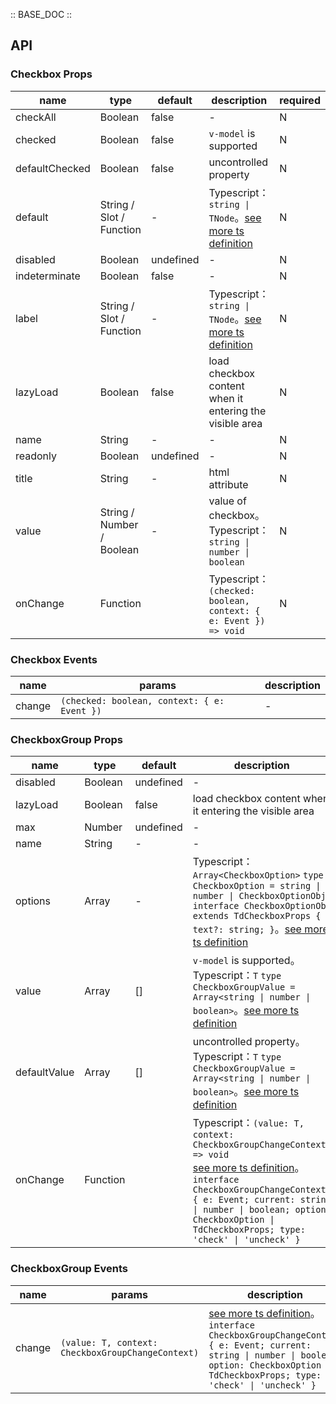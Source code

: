 :: BASE_DOC ::

## API

### Checkbox Props

name | type | default | description | required
-- | -- | -- | -- | --
checkAll | Boolean | false | \- | N
checked | Boolean | false | `v-model` is supported | N
defaultChecked | Boolean | false | uncontrolled property | N
default | String / Slot / Function | - | Typescript：`string \| TNode`。[see more ts definition](https://github.com/Tencent/tdesign-vue/blob/develop/src/common.ts) | N
disabled | Boolean | undefined | \- | N
indeterminate | Boolean | false | \- | N
label | String / Slot / Function | - | Typescript：`string \| TNode`。[see more ts definition](https://github.com/Tencent/tdesign-vue/blob/develop/src/common.ts) | N
lazyLoad | Boolean | false | load checkbox content when it entering the visible area | N
name | String | - | \- | N
readonly | Boolean | undefined | \- | N
title | String | - | html attribute | N
value | String / Number / Boolean | - | value of checkbox。Typescript：`string \| number \| boolean` | N
onChange | Function |  | Typescript：`(checked: boolean, context: { e: Event }) => void`<br/> | N

### Checkbox Events

name | params | description
-- | -- | --
change | `(checked: boolean, context: { e: Event })` | \-


### CheckboxGroup Props

name | type | default | description | required
-- | -- | -- | -- | --
disabled | Boolean | undefined | \- | N
lazyLoad | Boolean | false | load checkbox content when it entering the visible area | N
max | Number | undefined | \- | N
name | String | - | \- | N
options | Array | - | Typescript：`Array<CheckboxOption>` `type CheckboxOption = string \| number \| CheckboxOptionObj` `interface CheckboxOptionObj extends TdCheckboxProps { text?: string; }`。[see more ts definition](https://github.com/Tencent/tdesign-vue/tree/develop/src/checkbox/type.ts) | N
value | Array | [] | `v-model` is supported。Typescript：`T` `type CheckboxGroupValue = Array<string \| number \| boolean>`。[see more ts definition](https://github.com/Tencent/tdesign-vue/tree/develop/src/checkbox/type.ts) | N
defaultValue | Array | [] | uncontrolled property。Typescript：`T` `type CheckboxGroupValue = Array<string \| number \| boolean>`。[see more ts definition](https://github.com/Tencent/tdesign-vue/tree/develop/src/checkbox/type.ts) | N
onChange | Function |  | Typescript：`(value: T, context: CheckboxGroupChangeContext) => void`<br/>[see more ts definition](https://github.com/Tencent/tdesign-vue/tree/develop/src/checkbox/type.ts)。<br/>`interface CheckboxGroupChangeContext { e: Event; current: string \| number \| boolean; option: CheckboxOption \| TdCheckboxProps; type: 'check' \| 'uncheck' }`<br/> | N

### CheckboxGroup Events

name | params | description
-- | -- | --
change | `(value: T, context: CheckboxGroupChangeContext)` | [see more ts definition](https://github.com/Tencent/tdesign-vue/tree/develop/src/checkbox/type.ts)。<br/>`interface CheckboxGroupChangeContext { e: Event; current: string \| number \| boolean; option: CheckboxOption \| TdCheckboxProps; type: 'check' \| 'uncheck' }`<br/>
